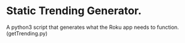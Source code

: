 # Static Trending Generator.

A python3 script that generates what the Roku app needs to function. (getTrending.py)
